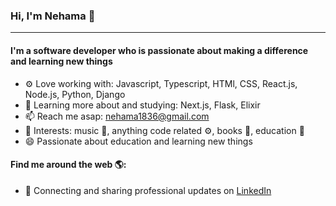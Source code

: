 ### Hi, I'm Nehama 👋
---

<!-- I'm Nehama, a software engineer with experience in Ruby, Rails, JavaScript, React, MySQL and more. I've been working professionally in engineering and web development since 2018 but got my start back in days of MySpace and LiveJournal. I am enthusiastic about solving problems and outside of work my goal is to increase diversity in technology and help the next generation get their start. I am passionate about accessibility and committed to a web that works for everyone.-->

#### I'm a software developer who is passionate about making a difference and learning new things 

- ⚙️ Love working with: Javascript, Typescript, HTMl, CSS, React.js, Node.js, Python, Django
- 🌱 Learning more about and studying: Next.js, Flask, Elixir
- 📫 Reach me asap: nehama1836@gmail.com
- 💜 Interests: music 🎵, anything code related ⚙️, books 📖, education 🏫
- 😄 Passionate about education and learning new things

#### Find me around the web 🌎:
- 💼 Connecting and sharing professional updates on <a href="https://www.linkedin.com/in/nehamamandelbaum/">LinkedIn</a>

